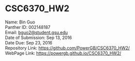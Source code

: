 # CSC6370_HW2
Name: Bin Guo <br/>
Panther ID: 002148187 <br/>
Email: bguo2@student.gsu.edu <br/>
Date of Submission: Sep 13, 2016 <br/>
Date Due: Sep 23, 2016 <br/>
Repository Link: https://github.com/PowerGB/CSC6370_HW2/ <br/>
WebPage Link: https://powergb.github.io/CSC6370_HW2/
